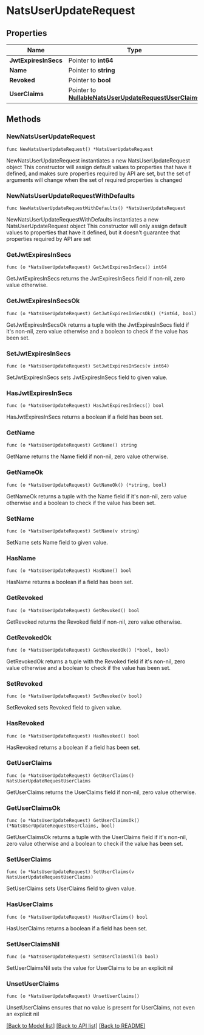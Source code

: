 # NatsUserUpdateRequest

## Properties

Name | Type | Description | Notes
------------ | ------------- | ------------- | -------------
**JwtExpiresInSecs** | Pointer to **int64** |  | [optional] 
**Name** | Pointer to **string** |  | [optional] 
**Revoked** | Pointer to **bool** |  | [optional] 
**UserClaims** | Pointer to [**NullableNatsUserUpdateRequestUserClaims**](NatsUserUpdateRequestUserClaims.md) |  | [optional] 

## Methods

### NewNatsUserUpdateRequest

`func NewNatsUserUpdateRequest() *NatsUserUpdateRequest`

NewNatsUserUpdateRequest instantiates a new NatsUserUpdateRequest object
This constructor will assign default values to properties that have it defined,
and makes sure properties required by API are set, but the set of arguments
will change when the set of required properties is changed

### NewNatsUserUpdateRequestWithDefaults

`func NewNatsUserUpdateRequestWithDefaults() *NatsUserUpdateRequest`

NewNatsUserUpdateRequestWithDefaults instantiates a new NatsUserUpdateRequest object
This constructor will only assign default values to properties that have it defined,
but it doesn't guarantee that properties required by API are set

### GetJwtExpiresInSecs

`func (o *NatsUserUpdateRequest) GetJwtExpiresInSecs() int64`

GetJwtExpiresInSecs returns the JwtExpiresInSecs field if non-nil, zero value otherwise.

### GetJwtExpiresInSecsOk

`func (o *NatsUserUpdateRequest) GetJwtExpiresInSecsOk() (*int64, bool)`

GetJwtExpiresInSecsOk returns a tuple with the JwtExpiresInSecs field if it's non-nil, zero value otherwise
and a boolean to check if the value has been set.

### SetJwtExpiresInSecs

`func (o *NatsUserUpdateRequest) SetJwtExpiresInSecs(v int64)`

SetJwtExpiresInSecs sets JwtExpiresInSecs field to given value.

### HasJwtExpiresInSecs

`func (o *NatsUserUpdateRequest) HasJwtExpiresInSecs() bool`

HasJwtExpiresInSecs returns a boolean if a field has been set.

### GetName

`func (o *NatsUserUpdateRequest) GetName() string`

GetName returns the Name field if non-nil, zero value otherwise.

### GetNameOk

`func (o *NatsUserUpdateRequest) GetNameOk() (*string, bool)`

GetNameOk returns a tuple with the Name field if it's non-nil, zero value otherwise
and a boolean to check if the value has been set.

### SetName

`func (o *NatsUserUpdateRequest) SetName(v string)`

SetName sets Name field to given value.

### HasName

`func (o *NatsUserUpdateRequest) HasName() bool`

HasName returns a boolean if a field has been set.

### GetRevoked

`func (o *NatsUserUpdateRequest) GetRevoked() bool`

GetRevoked returns the Revoked field if non-nil, zero value otherwise.

### GetRevokedOk

`func (o *NatsUserUpdateRequest) GetRevokedOk() (*bool, bool)`

GetRevokedOk returns a tuple with the Revoked field if it's non-nil, zero value otherwise
and a boolean to check if the value has been set.

### SetRevoked

`func (o *NatsUserUpdateRequest) SetRevoked(v bool)`

SetRevoked sets Revoked field to given value.

### HasRevoked

`func (o *NatsUserUpdateRequest) HasRevoked() bool`

HasRevoked returns a boolean if a field has been set.

### GetUserClaims

`func (o *NatsUserUpdateRequest) GetUserClaims() NatsUserUpdateRequestUserClaims`

GetUserClaims returns the UserClaims field if non-nil, zero value otherwise.

### GetUserClaimsOk

`func (o *NatsUserUpdateRequest) GetUserClaimsOk() (*NatsUserUpdateRequestUserClaims, bool)`

GetUserClaimsOk returns a tuple with the UserClaims field if it's non-nil, zero value otherwise
and a boolean to check if the value has been set.

### SetUserClaims

`func (o *NatsUserUpdateRequest) SetUserClaims(v NatsUserUpdateRequestUserClaims)`

SetUserClaims sets UserClaims field to given value.

### HasUserClaims

`func (o *NatsUserUpdateRequest) HasUserClaims() bool`

HasUserClaims returns a boolean if a field has been set.

### SetUserClaimsNil

`func (o *NatsUserUpdateRequest) SetUserClaimsNil(b bool)`

 SetUserClaimsNil sets the value for UserClaims to be an explicit nil

### UnsetUserClaims
`func (o *NatsUserUpdateRequest) UnsetUserClaims()`

UnsetUserClaims ensures that no value is present for UserClaims, not even an explicit nil

[[Back to Model list]](../README.md#documentation-for-models) [[Back to API list]](../README.md#documentation-for-api-endpoints) [[Back to README]](../README.md)


